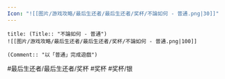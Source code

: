 ```yaml
---
Icon: "![[图片/游戏攻略/最后生还者/最后生还者/奖杯/不論如何 - 普通.png|30]]"
---
```

```ad-common-silver-trophy
title: (Title:: "不論如何 - 普通")
![[图片/游戏攻略/最后生还者/最后生还者/奖杯/不論如何 - 普通.png|100]]

(Comment:: "以「普通」完成遊戲")
```

#最后生还者/最后生还者/奖杯 #奖杯 #奖杯/银
